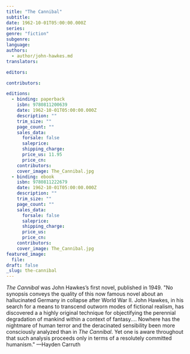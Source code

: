 ```yaml
---
title: "The Cannibal"
subtitle:
date: 1962-10-01T05:00:00.000Z
series:
genre: "fiction"
subgenre:
language:
authors:
  - author/john-hawkes.md
translators:

editors:

contributors:

editions:
  - binding: paperback
    isbn: 9780811200639
    date: 1962-10-01T05:00:00.000Z
    description: ""
    trim_size: ""
    page_count: ""
    sales_data:
      forsale: false
      saleprice:
      shipping_charge:
      price_us: 11.95
      price_cn:
    contributors:
    cover_image: The_Cannibal.jpg
  - binding: ebook
    isbn: 9780811222679
    date: 1962-10-01T05:00:00.000Z
    description: ""
    trim_size: ""
    page_count: ""
    sales_data:
      forsale: false
      saleprice:
      shipping_charge:
      price_us:
      price_cn:
    contributors:
    cover_image: The_Cannibal.jpg
featured_image:
  file:
draft: false
_slug: the-cannibal
---
```


_The Cannibal_ was John Hawkes’s first novel, published in 1949. "No synopsis conveys the quality of this now famous novel about an hallucinated Germany in collapse after World War II. John Hawkes, in his search for a means to transcend outworn modes of fictional realism, has discovered a a highly original technique for objectifying the perennial degradation of mankind within a context of fantasy.... Nowhere has the nightmare of human terror and the deracinated sensibility been more consciously analyzed than in _The Cannibal_. Yet one is aware throughout that such analysis proceeds only in terms of a resolutely committed humanism." ––Hayden Carruth

